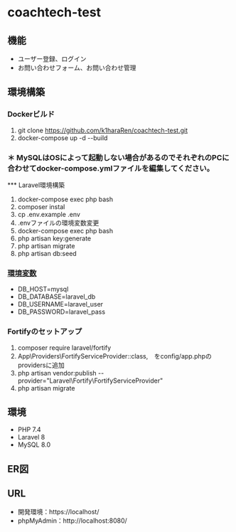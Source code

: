 # coachtech-test

## 機能

 - ユーザー登録、ログイン
 - お問い合わせフォーム、お問い合わせ管理

## 環境構築

### Dockerビルド

 1. git clone https://github.com/k1haraRen/coachtech-test.git
 2. docker-compose up -d --build

### **＊ MySQLはOSによって起動しない場合があるのでそれぞれのPCに合わせてdocker-compose.ymlファイルを編集してください。**

*** Laravel環境構築

 1. docker-compose exec php bash
 2. composer instal
 3. cp .env.example .env
 4. .envファイルの<a name="environment">環境変数</a>変更
 5. docker-compose exec php bash
 6. php artisan key:generate
 7. php artisan migrate
 8. php artisan db:seed

### [環境変数](#environment)

 * DB_HOST=mysql
 * DB_DATABASE=laravel_db
 * DB_USERNAME=laravel_user
 * DB_PASSWORD=laravel_pass

### Fortifyのセットアップ
 1. composer require laravel/fortify
 2. App\Providers\FortifyServiceProvider::class,　をconfig/app.phpのprovidersに追加
 3. php artisan vendor:publish --provider="Laravel\Fortify\FortifyServiceProvider"
 4. php artisan migrate

## 環境
 - PHP 7.4
 - Laravel 8
 - MySQL 8.0

## ER図


## URL 

 * 開発環境：https://localhost/
 * phpMyAdmin：http://localhost:8080/
   
